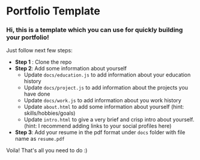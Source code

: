 # Portfolio Template

### Hi, this is a template which you can use for quickly building your portfolio!

Just follow next few steps:

- **Step 1** : Clone the repo
- **Step 2**: Add some information about yourself
  - Update `docs/education.js` to add information about your education history
  - Update `docs/project.js` to add information about the projects you have done
  - Update `docs/work.js` to add information about you work history
  - Update `about.html` to add some information about yourself (hint: skills/hobbies/goals)
  - Update `intro.html` to give a very brief and crisp intro about yourself. (hint: I recommend adding links to your social profiles here)
- **Step 3**: Add your resume in the pdf format under `docs` folder with file name as `resume.pdf`

Voila! That's all you need to do :)
